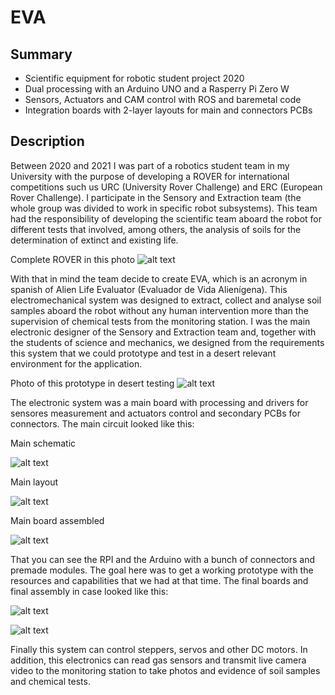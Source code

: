 # EVA

## Summary
- Scientific equipment for robotic student project 2020
- Dual processing with an Arduino UNO and a Rasperry Pi Zero W
- Sensors, Actuators and CAM control with ROS and baremetal code
- Integration boards with 2-layer layouts for main and connectors PCBs

## Description
Between 2020 and 2021 I was part of a robotics student team in my University with the purpose of developing a ROVER for international competitions such us URC (University Rover Challenge) and ERC (European Rover Challenge). I participate in the Sensory and Extraction team (the whole group was divided to work in specific robot subsystems). This team had the responsibility of developing the scientific team aboard the robot for different tests that involved, among others, the analysis of soils for the determination of extinct and existing life.

Complete ROVER in this photo
![alt text](ROVER.jpg "ROVER photo")

With that in mind the team decide to create EVA, which is an acronym in spanish of Alien Life Evaluator (Evaluador de Vida Alienígena). This electromechanical system was designed to extract, collect and analyse soil samples aboard the robot without any human intervention more than the supervision of chemical tests from the monitoring station. I was the main electronic designer of the Sensory and Extraction team and, together with the students of science and mechanics, we designed from the requirements this system that we could prototype and test in a desert relevant environment for the application.

Photo of this prototype in desert testing
![alt text](desert-test.jpg "ROVER test")

The electronic system was a main board with processing and drivers for sensores measurement and actuators control and secondary PCBs for connectors. The main circuit looked like this:

Main schematic

![alt text](final-schematic-main.png "Main schematic")

Main layout

![alt text](pcb-main.png "Main pcb")

Main board assembled

![alt text](main-board.jpeg "Main board assembled")

That you can see the RPI and the Arduino with a bunch of connectors and premade modules. The goal here was to get a working prototype with the resources and capabilities that we had at that time. The final boards and final assembly in case looked like this:

![alt text](all-boards.jpg "All boards")

![alt text](case.jpeg "Case assembled")

Finally this system can control steppers, servos and other DC motors. In addition, this electronics can read gas sensors and transmit live camera video to the monitoring station to take photos and evidence of soil samples and chemical tests. 